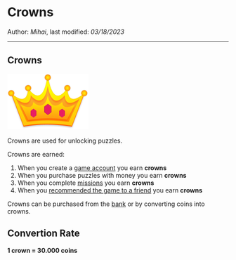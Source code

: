 ﻿# Crowns

Author: *Mihai*, last modified: _03/18/2023_

---

## Crowns

![Crown](images/crown.png?h=48)

Crowns are used for unlocking puzzles.

Crowns are earned:

1. When you create a [game account](https://frenzygames.net/custom/account) you earn **crowns**
1. When you purchase puzzles with money you earn **crowns**
1. When you complete [missions](https://frenzygames.net/custom/missions) you earn **crowns**
1. When you [recommended the game to a friend](https://frenzygames.net/custom/missions) you earn **crowns**

Crowns can be purchased from the [bank](https://frenzygames.net/custom/bank) or by converting coins into crowns.

## Convertion Rate

**1 crown = 30.000 coins**